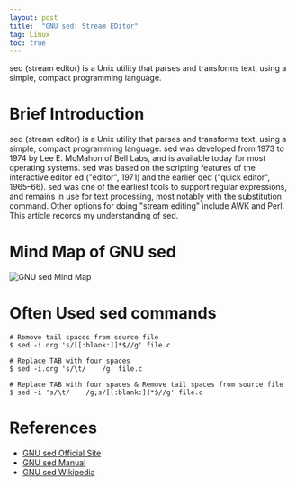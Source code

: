 ```yaml
---
layout: post
title:  "GNU sed: Stream EDitor"
tag: Linux
toc: true
---
```


sed (stream editor) is a Unix utility that parses and transforms text, using a simple, compact programming language.

<!--more-->

# Brief Introduction

 sed (stream editor) is a Unix utility that parses and transforms text, using a simple, compact programming language. sed was developed from 1973 to 1974 by Lee E. McMahon of Bell Labs, and is available today for most operating systems. sed was based on the scripting features of the interactive editor ed ("editor", 1971) and the earlier qed ("quick editor", 1965–66). sed was one of the earliest tools to support regular expressions, and remains in use for text processing, most notably with the substitution command. Other options for doing "stream editing" include AWK and Perl. This article records my understanding of sed.

# Mind Map of GNU sed

![GNU sed Mind Map](/assets/GNU_sed.png)

# Often Used sed commands

```
# Remove tail spaces from source file
$ sed -i.org 's/[[:blank:]]*$//g' file.c

# Replace TAB with four spaces
$ sed -i.org 's/\t/    /g' file.c

# Replace TAB with four spaces & Remove tail spaces from source file
$ sed -i 's/\t/    /g;s/[[:blank:]]*$//g' file.c
```

# References

* [GNU sed Official Site](https://www.gnu.org/software/sed/)
* [GNU sed Manual](https://www.gnu.org/software/sed/manual/sed.html)
* [GNU sed Wikipedia](https://en.wikipedia.org/wiki/Sed)
